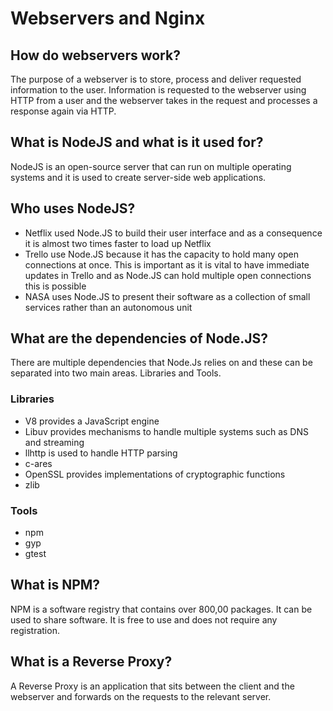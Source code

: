 # Webservers and Nginx

## How do webservers work?
The purpose of a webserver is to store, process and deliver requested information to the user. Information is requested to the webserver using HTTP from a user and the webserver takes in the request and processes a response again via HTTP.

## What is NodeJS and what is it used for?
NodeJS is an open-source server that can run on multiple operating systems and it is used to create server-side web applications.

## Who uses NodeJS?

* Netflix used Node.JS to build their user interface and as a consequence it is almost two times faster to load up Netflix
* Trello use Node.JS because it has the capacity to hold many open connections at once. This is important as it is vital to have immediate updates in Trello and as Node.JS can hold multiple open connections this is possible
* NASA uses Node.JS to present their software as a collection of small services rather than an autonomous unit

## What are the dependencies of Node.JS?
There are multiple dependencies that Node.Js relies on and these can be separated into two main areas. Libraries and Tools.

### Libraries
* V8 provides a JavaScript engine
* Libuv provides mechanisms to handle multiple systems such as DNS and streaming
* llhttp is used to handle HTTP parsing
* c-ares
* OpenSSL provides implementations of cryptographic functions
* zlib

### Tools
* npm
* gyp
* gtest

## What is NPM?
NPM is a software registry that contains over 800,00 packages. It can be used to share software. It is free to use and does not require any registration.

## What is a Reverse Proxy?
A Reverse Proxy is an application that sits between the client and the webserver and forwards on the requests to the relevant server.